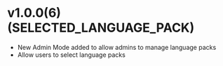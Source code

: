 # v1.0.0(6)(SELECTED_LANGUAGE_PACK)

- New Admin Mode added to allow admins to manage language packs
- Allow users to select language packs